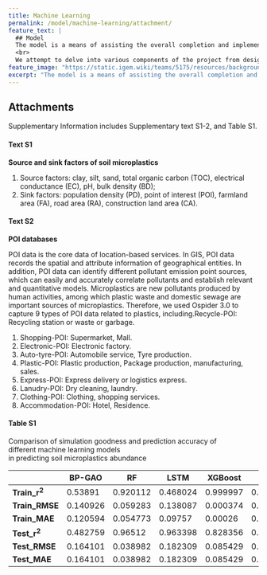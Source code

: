 ```yaml
---
title: Machine Learning
permalink: /model/machine-learning/attachment/
feature_text: |
  ## Model
  The model is a means of assisting the overall completion and implementation of a project through computational methods.
  <br>
  We attempt to delve into various components of the project from design to implementation for model construction and computation.
feature_image: "https://static.igem.wiki/teams/5175/resources/background/bg-model.jpg"
excerpt: "The model is a means of assisting the overall completion and implementation of a project through computational methods."
---
```


## Attachments

Supplementary Information includes Supplementary text S1-2, and Table S1.

#### Text S1

**Source and sink factors of soil microplastics**

1. Source factors: clay, silt, sand, total organic carbon (TOC), electrical conductance (EC), pH, bulk density (BD);
2. Sink factors: population density (PD), point of interest (POI), farmland area (FA), road area (RA), construction land area (CA).

#### Text S2

**POI databases**

POI data is the core data of location-based services. In GIS, POI data records the spatial and attribute information of geographical entities. In addition, POI data can identify different pollutant emission point sources, which can easily and accurately correlate pollutants and establish relevant and quantitative models. Microplastics are new pollutants produced by human activities, among which plastic waste and domestic sewage are important sources of microplastics. Therefore, we used Ospider 3.0 to capture 9 types of POI data related to plastics, including.Recycle-POI: Recycling station or waste or garbage.

1.	Shopping-POI: Supermarket, Mall.
2.	Electronic-POI: Electronic factory.
3. 	Auto-tyre-POI: Automobile service, Tyre production.
4.	Plastic-POI: Plastic production, Package production, manufacturing, sales.
5.	Express-POI: Express delivery or logistics express.
6.	Lanudry-POI: Dry cleaning, laundry.
7.	Clothing-POI: Clothing, shopping services.
8.	Accommodation-POI: Hotel, Residence.

#### Table S1

<figcaption class="caption table_caption">Comparison of simulation goodness and prediction accuracy of<br> different
machine learning models<br> in predicting soil microplastics abundance</figcaption>

|                          | **BP-GAO** | **RF**   | **LSTM** | **XGBoost** | **RBF**  | **SVR-RBF** |
| ------------------------ | ---------- | -------- | -------- | ----------- | -------- | ----------- |
| **Train_r<sup>2</sup>**  | 0.53891    | 0.920112 | 0.468024 | 0.999997    | 0.999728 | 0.935819    |
|      **Train_RMSE**      | 0.140926   | 0.059283 | 0.138087 | 0.000374    | 0.003821 | 0.062681    |
|      **Train_MAE**       | 0.120594   | 0.054773 | 0.09757  | 0.00026     | 0.002627 | 0.045125    |
| **Test_r<sup>2</sup>**   | 0.482759   | 0.96512  | 0.963398 | 0.828356    | 0.410678 | 0.984548    |
|      **Test_RMSE**       | 0.164101   | 0.038982 | 0.182309 | 0.085429    | 0.147808 | 0.015366    |
|      **Test_MAE**        | 0.164101   | 0.038982 | 0.182309 | 0.085429    | 0.129603 | 0.015366    |
